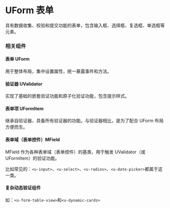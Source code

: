 # UForm 表单

具有数据收集、校验和提交功能的表单，包含输入框、选择框、复选框、单选框等元素。

### 相关组件

#### 表单 UForm

用于整体布局，集中设置属性，统一暴露事件和方法。

#### 验证器 UValidator

实现了基础的嵌套验证功能和原子化验证功能，包含提示样式。

#### 表单项 UFormItem

继承自验证器，具备所有验证器的功能。与验证器相比，是为了配合 UForm 布局方便而生。

#### 表单域（表单控件）MField

MField 作为各种表单域（表单控件）的基类，用于触发 UValidator（或 UFormItem）的验证功能。

比如常见的：`<u-input>`、`<u-select>`、`<u-radios>`、`<u-date-picker>`都属于这一类。

#### 复杂动态验证组件

如：`<u-form-table-view>`和`<u-dynamic-cards>`

<u-h2-tabs router>
    <u-h2-tab title="基础示例" to="/components/u-form/examples"></u-h2-tab>
    <!-- <u-h2-tab title="实用案例" to="/components/u-form/advanced"></u-h2-tab> -->
    <u-h2-tab v-if="NODE_ENV === 'development'" title="测试用例" to="/components/u-form/cases"></u-h2-tab>
    <u-h2-tab title="API" to="/components/u-form/api"></u-h2-tab>
</u-h2-tabs>

<router-view></router-view>
